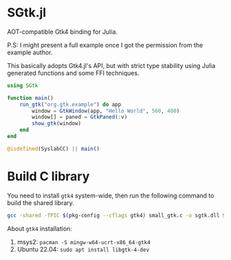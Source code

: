 # SGtk.jl

AOT-compatible Gtk4 binding for Julia.

P.S: I might present a full example once I got the permission from the example author.

This basically adopts Gtk4.jl's API, but with strict type stability using Julia generated functions and some FFI techniques.

```julia
using SGtk

function main()
    run_gtk("org.gtk.example") do app
        window = GtkWindow(app, "Hello World", 560, 400)
        window[] = paned = GtkPaned(:v)
        show_gtk(window)
    end
end

@isdefined(SyslabCC) || main()
```

# Build C library

You need to install `gtk4` system-wide, then run the following command to build the shared library.

```sh
gcc -shared -fPIC $(pkg-config --cflags gtk4) small_gtk.c -o sgtk.dll $(pkg-config --libs gtk4)
```

About `gtk4` installation:

1. msys2: `pacman -S mingw-w64-ucrt-x86_64-gtk4`
2. Ubuntu 22.04: `sudo apt install libgtk-4-dev`
